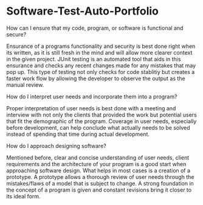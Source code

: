 # Software-Test-Auto-Portfolio

How can I ensure that my code, program, or software is functional and secure?

Ensurance of a programs functionality and security is best done right when its written, as it is still fresh in the mind and will allow more clearer context in the given project. JUnit testing is an automated tool that aids in this ensurance and checks any recent changes made for any mistakes that may pop up. This type of testing not only checks for code stablitiy but creates a faster work flow by allowing the developer to observe the output as the manual review. 

How do I interpret user needs and incorporate them into a program?

Proper interpretation of user needs is best done with a meeting and interview with not only the clients that provided the work but potential users that fit the demographic of the program. Coverage in user needs, especially before development, can help conclude what actually needs to be solved instead of spending that time during actual development.

How do I approach designing software?

Mentioned before, clear and concise understanding of user needs, client requirements and the architecture of your program is a good start when approaching software design. What helps in most cases is a creation of a prototype. A prototype allows a thorough review of user needs through the mistakes/flaws of a model that is subject to change. A strong foundation in the concept of a program is given and constant revisions bring it closer to its ideal form.
